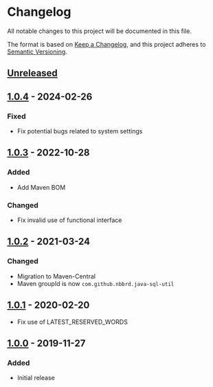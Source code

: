 # Changelog

All notable changes to this project will be documented in this file.

The format is based on [Keep a Changelog](https://keepachangelog.com/en/1.0.0/), and this project adheres
to [Semantic Versioning](https://semver.org/spec/v2.0.0.html).

## [Unreleased]

## [1.0.4] - 2024-02-26

### Fixed

- Fix potential bugs related to system settings

## [1.0.3] - 2022-10-28

### Added

- Add Maven BOM

### Changed

- Fix invalid use of functional interface

## [1.0.2] - 2021-03-24

### Changed

- Migration to Maven-Central
- Maven groupId is now `com.github.nbbrd.java-sql-util`

## [1.0.1] - 2020-02-20

- Fix use of LATEST_RESERVED_WORDS

## [1.0.0] - 2019-11-27

### Added

- Initial release

[Unreleased]: https://github.com/nbbrd/java-sql-util/compare/v1.0.4...HEAD
[1.0.4]: https://github.com/nbbrd/java-sql-util/compare/v1.0.3...v1.0.4
[1.0.3]: https://github.com/nbbrd/java-sql-util/compare/v1.0.2...v1.0.3
[1.0.2]: https://github.com/nbbrd/java-sql-util/compare/v1.0.1...v1.0.2
[1.0.1]: https://github.com/nbbrd/java-sql-util/compare/v1.0.0...v1.0.1
[1.0.0]: https://github.com/nbbrd/java-sql-util/releases/tag/v1.0.0
